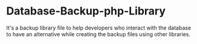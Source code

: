 # Database-Backup-php-Library
It's a backup library file to help developers who interact with the database to have an alternative while creating the backup files using other libraries.
